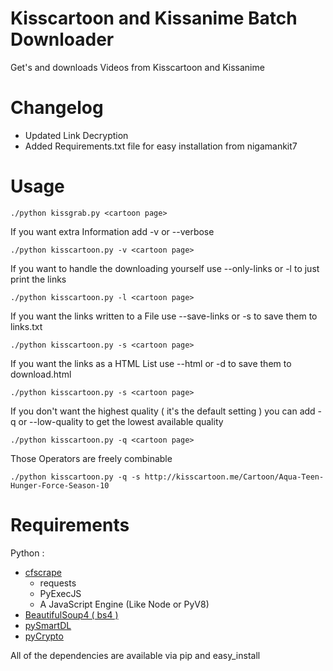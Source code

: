 # Kisscartoon and Kissanime Batch Downloader

Get's and downloads Videos from Kisscartoon and Kissanime

# Changelog

* Updated Link Decryption
* Added Requirements.txt file for easy installation from nigamankit7


# Usage


```./python kissgrab.py <cartoon page> ```

If you want extra Information add -v or --verbose

```./python kisscartoon.py -v <cartoon page> ```

If you want to handle the downloading yourself use --only-links or -l to just print the links

```./python kisscartoon.py -l <cartoon page> ```

If you want the links written to a File use --save-links or -s to save them to links.txt

```./python kisscartoon.py -s <cartoon page> ```

If you want the links as a HTML List use --html or -d to save them to download.html

```./python kisscartoon.py -s <cartoon page> ```

If you don't want the highest quality ( it's the default setting ) you can add -q or --low-quality to get the lowest available quality

```./python kisscartoon.py -q <cartoon page> ```


Those Operators are freely combinable


```./python kisscartoon.py -q -s http://kisscartoon.me/Cartoon/Aqua-Teen-Hunger-Force-Season-10```

# Requirements

Python :

* [cfscrape](https://github.com/Anorov/cloudflare-scrape/)
  * requests
  * PyExecJS
  * A JavaScript Engine (Like Node or PyV8)
* [BeautifulSoup4 ( bs4 )](https://pypi.python.org/pypi/beautifulsoup4)
* [pySmartDL](https://pypi.python.org/pypi/pySmartDL/)
* [pyCrypto](https://pypi.python.org/pypi/pycrypto)

All of the dependencies are available via pip and easy_install


 


